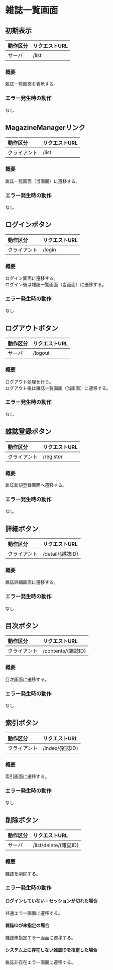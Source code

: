 # 雑誌一覧画面

## 初期表示
|動作区分|リクエストURL|
|:--|:--|
|サーバ|/list|
### 概要
雑誌一覧画面を表示する。
### エラー発生時の動作
なし

## MagazineManagerリンク
|動作区分|リクエストURL|
|:--|:--|
|クライアント|/list|
### 概要
雑誌一覧画面（当画面）に遷移する。
### エラー発生時の動作
なし

## ログインボタン
|動作区分|リクエストURL|
|:--|:--|
|クライアント|/login|
### 概要
ログイン画面に遷移する。  
ログイン後は雑誌一覧画面（当画面）に遷移する。
### エラー発生時の動作
なし

## ログアウトボタン
|動作区分|リクエストURL|
|:--|:--|
|サーバ|/logout|
### 概要
ログアウト処理を行う。  
ログアウト後は雑誌一覧画面（当画面）に遷移する。
### エラー発生時の動作
なし

## 雑誌登録ボタン
|動作区分|リクエストURL|
|:--|:--|
|クライアント|/register|
### 概要
雑誌新規登録画面へ遷移する。
### エラー発生時の動作
なし

## 詳細ボタン
|動作区分|リクエストURL|
|:--|:--|
|クライアント|/detail/{雑誌ID}|
### 概要
雑誌詳細画面に遷移する。
### エラー発生時の動作
なし

## 目次ボタン
|動作区分|リクエストURL|
|:--|:--|
|クライアント|/contents/{雑誌ID}|
### 概要
目次画面に遷移する。
### エラー発生時の動作
なし

## 索引ボタン
|動作区分|リクエストURL|
|:--|:--|
|クライアント|/index/{雑誌ID}|
### 概要
索引画面に遷移する。
### エラー発生時の動作
なし

## 削除ボタン
|動作区分|リクエストURL|
|:--|:--|
|サーバ|/list/delete/{雑誌ID}|
### 概要
雑誌を削除する。
### エラー発生時の動作
#### ログインしていない・セッションが切れた場合
共通エラー画面に遷移する。
#### 雑誌IDが未指定の場合
雑誌未指定エラー画面に遷移する。
#### システム上に存在しない雑誌IDを指定した場合
雑誌非存在エラー画面に遷移する。

